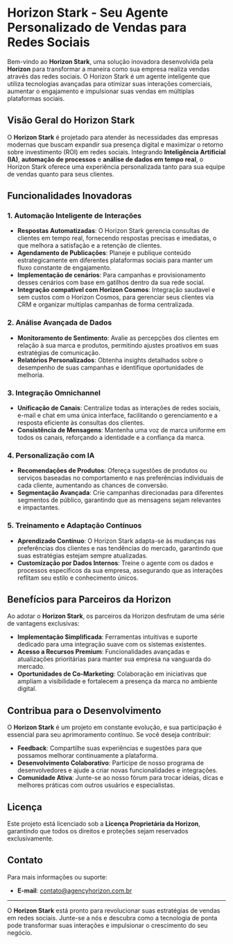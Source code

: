 # **Horizon Stark - Seu Agente Personalizado de Vendas para Redes Sociais**

Bem-vindo ao **Horizon Stark**, uma solução inovadora desenvolvida pela **Horizon** para transformar a maneira como sua empresa realiza vendas através das redes sociais. O Horizon Stark é um agente inteligente que utiliza tecnologias avançadas para otimizar suas interações comerciais, aumentar o engajamento e impulsionar suas vendas em múltiplas plataformas sociais.

## **Visão Geral do Horizon Stark**

O **Horizon Stark** é projetado para atender às necessidades das empresas modernas que buscam expandir sua presença digital e maximizar o retorno sobre investimento (ROI) em redes sociais. Integrando **Inteligência Artificial (IA)**, **automação de processos** e **análise de dados em tempo real**, o Horizon Stark oferece uma experiência personalizada tanto para sua equipe de vendas quanto para seus clientes.

## **Funcionalidades Inovadoras**

### 1. **Automação Inteligente de Interações**

- **Respostas Automatizadas**: O Horizon Stark gerencia consultas de clientes em tempo real, fornecendo respostas precisas e imediatas, o que melhora a satisfação e a retenção de clientes.
- **Agendamento de Publicações**: Planeje e publique conteúdo estrategicamente em diferentes plataformas sociais para manter um fluxo constante de engajamento.
- **Implementação de cenários**: Para campanhas e provisionamento desses cenários com base em gatilhos dentro da sua rede social.
- **Integração compatível com Horizon Cosmos**: Integração saudavel e sem custos com o Horizon Cosmos, para gerenciar seus clientes via CRM e organizar multiplas campanhas de forma centralizada.

### 2. **Análise Avançada de Dados**

- **Monitoramento de Sentimento**: Avalie as percepções dos clientes em relação à sua marca e produtos, permitindo ajustes proativos em suas estratégias de comunicação.
- **Relatórios Personalizados**: Obtenha insights detalhados sobre o desempenho de suas campanhas e identifique oportunidades de melhoria.

### 3. **Integração Omnichannel**

- **Unificação de Canais**: Centralize todas as interações de redes sociais, e-mail e chat em uma única interface, facilitando o gerenciamento e a resposta eficiente às consultas dos clientes.
- **Consistência de Mensagens**: Mantenha uma voz de marca uniforme em todos os canais, reforçando a identidade e a confiança da marca.

### 4. **Personalização com IA**

- **Recomendações de Produtos**: Ofereça sugestões de produtos ou serviços baseadas no comportamento e nas preferências individuais de cada cliente, aumentando as chances de conversão.
- **Segmentação Avançada**: Crie campanhas direcionadas para diferentes segmentos de público, garantindo que as mensagens sejam relevantes e impactantes.

### 5. **Treinamento e Adaptação Contínuos**

- **Aprendizado Contínuo**: O Horizon Stark adapta-se às mudanças nas preferências dos clientes e nas tendências do mercado, garantindo que suas estratégias estejam sempre atualizadas.
- **Customização por Dados Internos**: Treine o agente com os dados e processos específicos da sua empresa, assegurando que as interações reflitam seu estilo e conhecimento únicos.

## **Benefícios para Parceiros da Horizon**

Ao adotar o **Horizon Stark**, os parceiros da Horizon desfrutam de uma série de vantagens exclusivas:

- **Implementação Simplificada**: Ferramentas intuitivas e suporte dedicado para uma integração suave com os sistemas existentes.
- **Acesso a Recursos Premium**: Funcionalidades avançadas e atualizações prioritárias para manter sua empresa na vanguarda do mercado.
- **Oportunidades de Co-Marketing**: Colaboração em iniciativas que ampliam a visibilidade e fortalecem a presença da marca no ambiente digital.

## **Contribua para o Desenvolvimento**

O **Horizon Stark** é um projeto em constante evolução, e sua participação é essencial para seu aprimoramento contínuo. Se você deseja contribuir:

- **Feedback**: Compartilhe suas experiências e sugestões para que possamos melhorar continuamente a plataforma.
- **Desenvolvimento Colaborativo**: Participe de nosso programa de desenvolvedores e ajude a criar novas funcionalidades e integrações.
- **Comunidade Ativa**: Junte-se ao nosso fórum para trocar ideias, dicas e melhores práticas com outros usuários e especialistas.

## **Licença**

Este projeto está licenciado sob a **Licença Proprietária da Horizon**, garantindo que todos os direitos e proteções sejam reservados exclusivamente.

## **Contato**

Para mais informações ou suporte:

- **E-mail**: contato@agencyhorizon.com.br

---

O **Horizon Stark** está pronto para revolucionar suas estratégias de vendas em redes sociais. Junte-se a nós e descubra como a tecnologia de ponta pode transformar suas interações e impulsionar o crescimento do seu negócio.
